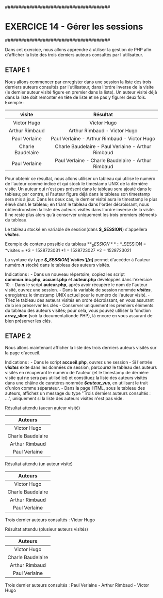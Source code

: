 #######################################
#   EXERCICE 14 - Gérer les sessions  #
#######################################

Dans cet exercice, nous allons apprendre à utiliser la gestion de PHP afin d'afficher la liste des trois derniers auteurs consultés par l'utilisateur.

## ETAPE 1

Nous allons commencer par enregister dans une session la liste des trois derniers auteurs consultés par l'utilisateur, dans l'ordre inverse de la visite (le dernier auteur visité figure en premier dans la liste). Un auteur visité déjà dans la liste doit remonter en tête de liste et ne pas y figurer deux fois.
Exemple : 
    
|    visite           |          Résultat
|   :-------------:   |     :-------------:
|Victor Hugo          |       Victor Hugo
|Arthur Rimbaud       |       Arthur Rimbaud - Victor Hugo
|Paul Verlaine        |       Paul Verlaine - Arthur Rimbaud - Victor Hugo
|Charle Baudelaire    |       Charle Baudelaire - Paul Verlaine - Arthur Rimbaud
|Paul Verlaine        |       Paul Verlaine - Charle Baudelaire - Arthur Rimbaud

Pour obtenir ce résultat, nous allons utiliser un tableau qui utilise le numéro de l'auteur comme indice et qui stock le timestamp UNIX de la dernière visite. Un auteur qui n'est pas présent dans le tableau sera ajouté dans le tableau; par contre, si l'auteur figure déjà dans le tableau son timestamp sera mis à jour. Dans les deux cas, le dernier visité aura le timestamp le plus élevé dans le tableau; en triant le tableau dans l'order décroissant, nous obtiendronsbien la liste des auteurs visités dans l'ordre inverse de la visite. Il ne reste plus alors qu'à conserver uniquement les trois premiers éléments du tableau.

Le tableau stocké en variable de session(dans **$_SESSION**) s'appellera ***visites***.

Exemple de contenu possible du tableau **$_SESSION** : 
*$_SESSION =
    *visites =
        *3 = 1528723031
        *1 = 1528723027
        *2 = 1528723021

La syntaxe dy type ***$_SESSION['visites'][n]*** permet d'accèder à l'auteur numéro ***n*** stocké dans le tableau des auteurs visités.

Indications : 
    - Dans un nouveau répertoire, copiez les script **commun.inc.php**, **accueil.php** et **auteur.php** développés dans l'exercice 10.
    - Dans le script **auteur.php**, après avoir récupéré le nom de l'auteur visité, ouvrez une session.
    - Dans la variable de session nommée ***visites***, enregistrez le timestamp UNIX actuel pour le numéro de l'auteur visité.
    - Triez le tableau des auteurs visités en ordre décroissant, en vous assurant de b ien préserver les clés
    - Conserver uniquement les premiers éléments du tableau des auteurs  visités; pour cela, vous pouvez utiliser la fonction **array_slice** (voir la documentationde PHP), là encore en vous assurant de bien préserver les clés. 

## ETAPE 2

Nous allons maintenant afficher la liste des trois derniers auteurs visités sur la page d'accueil.

Indications : 
    - Dans le script **accueil.php**, ouvrez une session
    - Si l'entrée ***visites*** exite dans les données de session, parcourez le tableau des auteurs visités en récupérant le numéro de l'auteur (et le timestamp de derniére visite qui ne sera pas utilisé ici) et constituez la liste des auteurs visités dans une châine de caratéres nommée ***$auteur_vus***, en utilisant le trait d'union comme séparateur. 
    - Dans la page HTML, sous le tableau des auteurs, affichez un message du type "Trois derniers auteurs consultés : ...", uniquement si la liste des auteurs visités n'est pas vide.

Résultat attendu (aucun auteur visité)

|         Auteurs         |
|     :-------------:     |
|   Victor Hugo           |
|   Charle Baudelaire     |
|   Arthur Rimbaud        |
|   Paul Verlaine         |


Résultat attendu (un auteur visité)

|         Auteurs         |
|     :-------------:     |
|   Victor Hugo           |
|   Charle Baudelaire     |
|   Arthur Rimbaud        |
|   Paul Verlaine         |

Trois dernier auteurs consultés : Victor Hugo

Résultat attendu (plusieur auteurs visités)

|         Auteurs         |
|     :-------------:     |
|   Victor Hugo           |
|   Charle Baudelaire     |
|   Arthur Rimbaud        |
|   Paul Verlaine         |

Trois dernier auteurs consultés : Paul Verlaine - Arthur Rimbaud - Victor Hugo